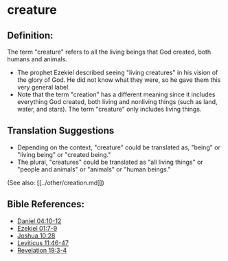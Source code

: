 # creature #

## Definition: ##

The term "creature" refers to all the living beings that God created, both humans and animals.

* The prophet Ezekiel described seeing "living creatures" in his vision of the glory of God. He did not know what they were, so he gave them this very general label.
* Note that the term "creation" has a different meaning since it includes everything God created, both living and nonliving things (such as land, water, and stars). The term "creature" only includes living things.

## Translation Suggestions #

* Depending on the context, "creature" could be translated as, "being" or "living being" or "created being."
* The plural, "creatures" could be translated as "all living things" or "people and animals" or "animals" or "human beings."

(See also: [[../other/creation.md]])

## Bible References: ##

* [Daniel 04:10-12](en/tn/dan/help/04/10)
* [Ezekiel 01:7-9](en/tn/ezk/help/01/07)
* [Joshua 10:28](en/tn/jos/help/10/28)
* [Leviticus 11:46-47](en/tn/lev/help/11/46)
* [Revelation 19:3-4](en/tn/rev/help/19/03)